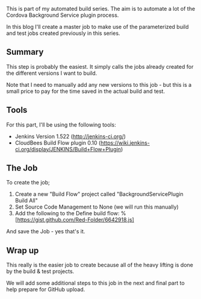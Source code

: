 This is part of my automated build series.  The aim is to automate a lot of the Cordova Background Service plugin process.

In this blog I'll create a master job to make use of the parameterized build and test jobs created previously in this series.

## Summary 
This step is probably the easiest.  It simply calls the jobs already created for the different versions I want to build.

Note that I need to manually add any new versions to this job - but this is a small price to pay for the time saved in the actual build and test.

## Tools 
For this part, I'll be using the following tools:

* Jenkins Version 1.522 (http://jenkins-ci.org/)
* CloudBees Build Flow plugin 0.10 (https://wiki.jenkins-ci.org/display/JENKINS/Build+Flow+Plugin)

## The Job
To create the job;

1) Create a new "Build Flow" project called "BackgroundServicePlugin Build All"
2) Set Source Code Management to None (we will run this manually)
3) Add the following to the Define build flow:
%[https://gist.github.com/Red-Folder/6642918.js] 

And save the Job - yes that's it.

## Wrap up
This really is the easier job to create because all of the heavy lifting is done by the build &amp; test projects.

We will add some additional steps to this job in the next and final part to help prepare for GitHub upload.
